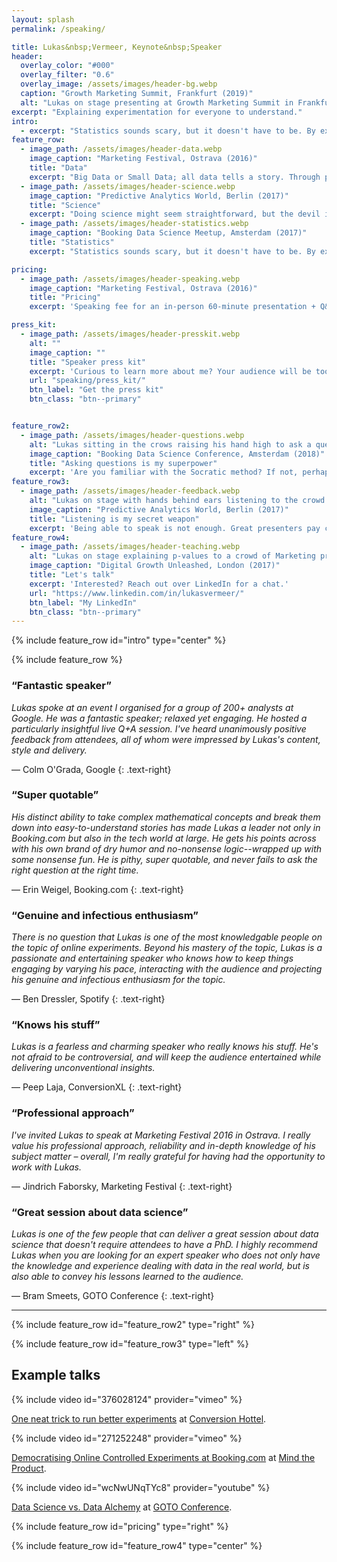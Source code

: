 ```yaml
---
layout: splash
permalink: /speaking/

title: Lukas&nbsp;Vermeer, Keynote&nbsp;Speaker
header:
  overlay_color: "#000"
  overlay_filter: "0.6"
  overlay_image: /assets/images/header-bg.webp
  caption: "Growth Marketing Summit, Frankfurt (2019)"
  alt: "Lukas on stage presenting at Growth Marketing Summit in Frankfurt, 2019"
excerpt: "Explaining experimentation for everyone to understand."
intro: 
  - excerpt: "Statistics sounds scary, but it doesn't have to be. By explaining statistical concepts through compelling stories and concrete examples, I make statistics accessible for any audience. Through practical examples and live simulations, I help audiences understand how data can be used to gain valuable insights and support key business decisions."
feature_row:
  - image_path: /assets/images/header-data.webp
    image_caption: "Marketing Festival, Ostrava (2016)"
    title: "Data"
    excerpt: "Big Data or Small Data; all data tells a story. Through practical examples and live simulations, I help the audience understand how data can be used to gain valuable insights."
  - image_path: /assets/images/header-science.webp
    image_caption: "Predictive Analytics World, Berlin (2017)"
    title: "Science"
    excerpt: "Doing science might seem straightforward, but the devil is in the details. I use historical narratives to illustrate the numerous practical pitfalls involved in applying the Scientific Method."
  - image_path: /assets/images/header-statistics.webp
    image_caption: "Booking Data Science Meetup, Amsterdam (2017)"
    title: "Statistics"
    excerpt: "Statistics sounds scary, but it doesn't have to be. By explaining statistical concepts through compelling stories and concrete examples, I make statistics accessible for any audience."

pricing:
  - image_path: /assets/images/header-speaking.webp
    image_caption: "Marketing Festival, Ostrava (2016)"
    title: "Pricing"
    excerpt: 'Speaking fee for an in-person 60-minute presentation + Q&A using existing (or lightly altered) content is between &euro;10.000,- and &euro;20.000,- (excluding VAT and travel) depending on the nature of the event and the amount of travel involved. There is a 50% discount for virtual events.'

press_kit:
  - image_path: /assets/images/header-presskit.webp
    alt: ""
    image_caption: ""
    title: "Speaker press kit"
    excerpt: 'Curious to learn more about me? Your audience will be too! That is why I have prepared this speaker press kit with all the information you might need to advertise that I am speaking at your event.'
    url: "speaking/press_kit/"
    btn_label: "Get the press kit"
    btn_class: "btn--primary"


feature_row2:
  - image_path: /assets/images/header-questions.webp
    alt: "Lukas sitting in the crows raising his hand high to ask a question at a Booking Data Science Conference in Amsterdam, 2018."
    image_caption: "Booking Data Science Conference, Amsterdam (2018)"
    title: "Asking questions is my superpower"
    excerpt: 'Are you familiar with the Socratic method? If not, perhaps you should Google it. Asking questions is a powerful way to stimulate critical thinking and foster understanding. My strength as a speaker and advisor does not stem from having all the answers, but from relentlessly asking the right questions.'
feature_row3:
  - image_path: /assets/images/header-feedback.webp
    alt: "Lukas on stage with hands behind ears listening to the crowd at Predictive Analytics World in Berlin, 2017."
    image_caption: "Predictive Analytics World, Berlin (2017)"
    title: "Listening is my secret weapon"
    excerpt: 'Being able to speak is not enough. Great presenters pay close attention to their audience and invite authentic interactions with the crowd. Expert advisors will watch and observe before they speak. I understand my role—as a presenter or consultant—is not just to talk, but perhaps more importantly to listen.'
feature_row4:
  - image_path: /assets/images/header-teaching.webp
    alt: "Lukas on stage explaining p-values to a crowd of Marketing professionals at Digital Growth Unleashed in London, 2017."
    image_caption: "Digital Growth Unleashed, London (2017)"
    title: "Let's talk"
    excerpt: 'Interested? Reach out over LinkedIn for a chat.'
    url: "https://www.linkedin.com/in/lukasvermeer/"
    btn_label: "My LinkedIn"
    btn_class: "btn--primary"
---
```


{% include feature_row id="intro" type="center" %}

{% include feature_row %}

### “Fantastic speaker”

*Lukas spoke at an event I organised for a group of 200+ analysts at Google. He was a fantastic speaker; relaxed yet engaging. He hosted a particularly insightful live Q+A session. I've heard unanimously positive feedback from attendees, all of whom were impressed by Lukas's content, style and delivery.*

— Colm O'Grada, Google
{: .text-right}

### “Super quotable”

*His distinct ability to take complex mathematical concepts and break them down into easy-to-understand stories has made Lukas a leader not only in Booking.com but also in the tech world at large. He gets his points across with his own brand of dry humor and no-nonsense logic--wrapped up with some nonsense fun. He is pithy, super quotable, and never fails to ask the right question at the right time.*

— Erin Weigel, Booking.com
{: .text-right}

### “Genuine and infectious enthusiasm”

*There is no question that Lukas is one of the most knowledgable people on the topic of online experiments. Beyond his mastery of the topic, Lukas is a passionate and entertaining speaker who knows how to keep things engaging by varying his pace, interacting with the audience and projecting his genuine and infectious enthusiasm for the topic.*

— Ben Dressler, Spotify
{: .text-right}

### “Knows his stuff”

*Lukas is a fearless and charming speaker who really knows his stuff. He's not afraid to be controversial, and will keep the audience entertained while delivering unconventional insights.*

— Peep Laja, ConversionXL
{: .text-right}

### “Professional approach”

*I've invited Lukas to speak at Marketing Festival 2016 in Ostrava. I really value his professional approach, reliability and in-depth knowledge of his subject matter – overall, I'm really grateful for having had the opportunity to work with Lukas.*

— Jindrich Faborsky, Marketing Festival
{: .text-right}

### “Great session about data science”

*Lukas is one of the few people that can deliver a great session about data science that doesn't require attendees to have a PhD. I highly recommend Lukas when you are looking for an expert speaker who does not only have the knowledge and experience dealing with data in the real world, but is also able to convey his lessons learned to the audience.*

— Bram Smeets, GOTO Conference
{: .text-right}

---

{% include feature_row id="feature_row2" type="right" %}

{% include feature_row id="feature_row3" type="left" %}

## Example talks

<div class="feature__wrapper">
<div class="feature__item">
<div class="archive__item">
<div class="archive__item-teaser">
{% include video id="376028124" provider="vimeo" %}
</div>
<div class="archive__item-body">
<div class="archive__item-excerpt" markdown="1">

[One neat trick to run better experiments](https://vimeo.com/376028124) at [Conversion Hottel](https://conversionhotel.com/session/keynote-2019-run-better-experiments-srm-checks/).

</div>
</div>
</div>
</div>

<div class="feature__item">
<div class="archive__item">
<div class="archive__item-teaser">
{% include video id="271252248" provider="vimeo" %}
</div>
<div class="archive__item-body">
<div class="archive__item-excerpt" markdown="1">

[Democratising Online Controlled Experiments at Booking.com](https://vimeo.com/271252248) at [Mind the Product](https://www.mindtheproduct.com/2018/05/democratising-online-controlled-experiments-at-booking-com-by-lukas-vermeer/).

</div>
</div>
</div>
</div>

<div class="feature__item">
<div class="archive__item">
<div class="archive__item-teaser">
{% include video id="wcNwUNqTYc8" provider="youtube" %}
</div>
<div class="archive__item-body">
<div class="archive__item-excerpt" markdown="1">

[Data Science vs. Data Alchemy](https://www.youtube.com/watch?v=wcNwUNqTYc8) at [GOTO Conference](https://gotopia.tech/).

</div>
</div>
</div>
</div>
</div>

{% include feature_row id="pricing" type="right" %}

<!-- {% include feature_row id="press_kit" type="left" %} -->

{% include feature_row id="feature_row4" type="center" %}
